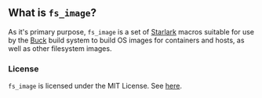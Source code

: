 ## What is `fs_image`?
As it's primary purpose, `fs_image` is a set of
[Starlark](https://github.com/bazelbuild/starlark) macros suitable for use 
by the [Buck](https://buck.build) build system to build OS images for containers
and hosts, as well as other filesystem images.

### License                                                                                             
                                                                                                         
`fs_image` is licensed under the MIT License.  See [here](LICENSE).  
